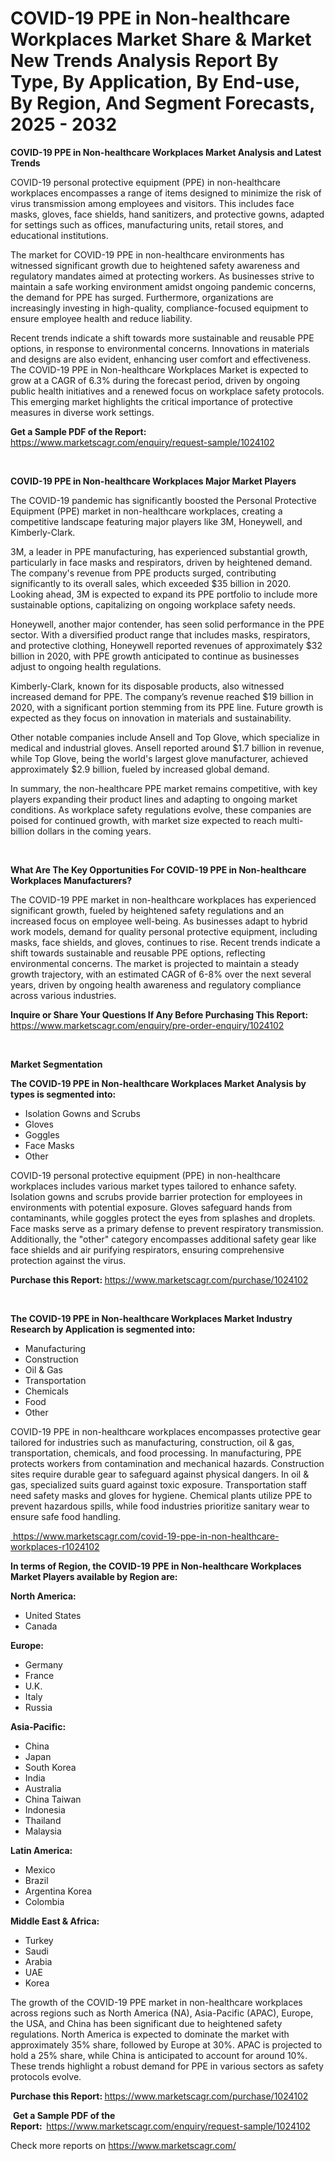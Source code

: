 <p><h1>COVID-19 PPE in Non-healthcare Workplaces Market Share & Market New Trends Analysis Report By Type, By Application, By End-use, By Region, And Segment Forecasts, 2025 - 2032</h1></p><p><strong>COVID-19 PPE in Non-healthcare Workplaces Market Analysis and Latest Trends</strong></p>
<p><p>COVID-19 personal protective equipment (PPE) in non-healthcare workplaces encompasses a range of items designed to minimize the risk of virus transmission among employees and visitors. This includes face masks, gloves, face shields, hand sanitizers, and protective gowns, adapted for settings such as offices, manufacturing units, retail stores, and educational institutions.</p><p>The market for COVID-19 PPE in non-healthcare environments has witnessed significant growth due to heightened safety awareness and regulatory mandates aimed at protecting workers. As businesses strive to maintain a safe working environment amidst ongoing pandemic concerns, the demand for PPE has surged. Furthermore, organizations are increasingly investing in high-quality, compliance-focused equipment to ensure employee health and reduce liability.</p><p>Recent trends indicate a shift towards more sustainable and reusable PPE options, in response to environmental concerns. Innovations in materials and designs are also evident, enhancing user comfort and effectiveness. The COVID-19 PPE in Non-healthcare Workplaces Market is expected to grow at a CAGR of 6.3% during the forecast period, driven by ongoing public health initiatives and a renewed focus on workplace safety protocols. This emerging market highlights the critical importance of protective measures in diverse work settings.</p></p>
<p><strong>Get a Sample PDF of the Report:&nbsp;</strong> <a href="https://www.marketscagr.com/enquiry/request-sample/1024102?utm_campaign=2892&utm_medium=2&utm_source=Github&utm_content=ia&utm_term=05042025&utm_id=covid-19-ppe-in-non-healthcare-workplaces">https://www.marketscagr.com/enquiry/request-sample/1024102</a></p>
<p>&nbsp;</p>
<p><strong>COVID-19 PPE in Non-healthcare Workplaces Major Market Players</strong></p>
<p><p>The COVID-19 pandemic has significantly boosted the Personal Protective Equipment (PPE) market in non-healthcare workplaces, creating a competitive landscape featuring major players like 3M, Honeywell, and Kimberly-Clark. </p><p>3M, a leader in PPE manufacturing, has experienced substantial growth, particularly in face masks and respirators, driven by heightened demand. The company's revenue from PPE products surged, contributing significantly to its overall sales, which exceeded $35 billion in 2020. Looking ahead, 3M is expected to expand its PPE portfolio to include more sustainable options, capitalizing on ongoing workplace safety needs.</p><p>Honeywell, another major contender, has seen solid performance in the PPE sector. With a diversified product range that includes masks, respirators, and protective clothing, Honeywell reported revenues of approximately $32 billion in 2020, with PPE growth anticipated to continue as businesses adjust to ongoing health regulations.</p><p>Kimberly-Clark, known for its disposable products, also witnessed increased demand for PPE. The company’s revenue reached $19 billion in 2020, with a significant portion stemming from its PPE line. Future growth is expected as they focus on innovation in materials and sustainability.</p><p>Other notable companies include Ansell and Top Glove, which specialize in medical and industrial gloves. Ansell reported around $1.7 billion in revenue, while Top Glove, being the world's largest glove manufacturer, achieved approximately $2.9 billion, fueled by increased global demand.</p><p>In summary, the non-healthcare PPE market remains competitive, with key players expanding their product lines and adapting to ongoing market conditions. As workplace safety regulations evolve, these companies are poised for continued growth, with market size expected to reach multi-billion dollars in the coming years.</p></p>
<p>&nbsp;</p>
<p><strong>What Are The Key Opportunities For COVID-19 PPE in Non-healthcare Workplaces Manufacturers?</strong></p>
<p><p>The COVID-19 PPE market in non-healthcare workplaces has experienced significant growth, fueled by heightened safety regulations and an increased focus on employee well-being. As businesses adapt to hybrid work models, demand for quality personal protective equipment, including masks, face shields, and gloves, continues to rise. Recent trends indicate a shift towards sustainable and reusable PPE options, reflecting environmental concerns. The market is projected to maintain a steady growth trajectory, with an estimated CAGR of 6-8% over the next several years, driven by ongoing health awareness and regulatory compliance across various industries.</p></p>
<p><strong>Inquire or Share Your Questions If Any Before Purchasing This Report:</strong> <a href="https://www.marketscagr.com/enquiry/pre-order-enquiry/1024102?utm_campaign=2892&utm_medium=2&utm_source=Github&utm_content=ia&utm_term=05042025&utm_id=covid-19-ppe-in-non-healthcare-workplaces">https://www.marketscagr.com/enquiry/pre-order-enquiry/1024102</a></p>
<p>&nbsp;</p>
<p><strong>Market Segmentation</strong></p>
<p><strong>The COVID-19 PPE in Non-healthcare Workplaces Market Analysis by types is segmented into:</strong></p>
<p><ul><li>Isolation Gowns and Scrubs</li><li>Gloves</li><li>Goggles</li><li>Face Masks</li><li>Other</li></ul></p>
<p><p>COVID-19 personal protective equipment (PPE) in non-healthcare workplaces includes various market types tailored to enhance safety. Isolation gowns and scrubs provide barrier protection for employees in environments with potential exposure. Gloves safeguard hands from contaminants, while goggles protect the eyes from splashes and droplets. Face masks serve as a primary defense to prevent respiratory transmission. Additionally, the "other" category encompasses additional safety gear like face shields and air purifying respirators, ensuring comprehensive protection against the virus.</p></p>
<p><strong>Purchase this Report:&nbsp;</strong><a href="https://www.marketscagr.com/purchase/1024102?utm_campaign=2892&utm_medium=2&utm_source=Github&utm_content=ia&utm_term=05042025&utm_id=covid-19-ppe-in-non-healthcare-workplaces">https://www.marketscagr.com/purchase/1024102</a></p>
<p>&nbsp;</p>
<p><strong>The COVID-19 PPE in Non-healthcare Workplaces Market Industry Research by Application is segmented into:</strong></p>
<p><ul><li>Manufacturing</li><li>Construction</li><li>Oil & Gas</li><li>Transportation</li><li>Chemicals</li><li>Food</li><li>Other</li></ul></p>
<p><p>COVID-19 PPE in non-healthcare workplaces encompasses protective gear tailored for industries such as manufacturing, construction, oil & gas, transportation, chemicals, and food processing. In manufacturing, PPE protects workers from contamination and mechanical hazards. Construction sites require durable gear to safeguard against physical dangers. In oil & gas, specialized suits guard against toxic exposure. Transportation staff need safety masks and gloves for hygiene. Chemical plants utilize PPE to prevent hazardous spills, while food industries prioritize sanitary wear to ensure safe food handling.</p></p>
<p><a href="https://www.marketscagr.com/covid-19-ppe-in-non-healthcare-workplaces-r1024102?utm_campaign=2892&utm_medium=2&utm_source=Github&utm_content=ia&utm_term=05042025&utm_id=covid-19-ppe-in-non-healthcare-workplaces">&nbsp;https://www.marketscagr.com/covid-19-ppe-in-non-healthcare-workplaces-r1024102</a></p>
<p><strong>In terms of Region, the COVID-19 PPE in Non-healthcare Workplaces Market Players available by Region are:</strong></p>
<p>
    <p> <strong> North America: </strong>
        <ul>
            <li>United States</li>
            <li>Canada</li>
        </ul>
        </p> 
    <p> <strong> Europe: </strong>
        <ul>
            <li>Germany</li>
            <li>France</li>
            <li>U.K.</li>
            <li>Italy</li>
            <li>Russia</li>
        </ul>
        </p> 
    <p> <strong> Asia-Pacific: </strong>
        <ul>
            <li>China</li>
            <li>Japan</li>
            <li>South Korea</li>
            <li>India</li>
            <li>Australia</li>
            <li>China Taiwan</li>
            <li>Indonesia</li>
            <li>Thailand</li>
            <li>Malaysia</li>
        </ul>
        </p> 
    <p> <strong> Latin America: </strong>
        <ul>
            <li>Mexico</li>
            <li>Brazil</li>
            <li>Argentina Korea</li>
            <li>Colombia</li>
        </ul>
        </p> 
    <p> <strong> Middle East & Africa: </strong>
        <ul>
            <li>Turkey</li>
            <li>Saudi</li>
            <li>Arabia</li>
            <li>UAE</li>
            <li>Korea</li>
        </ul>
    </p>
    </p>
<p><p>The growth of the COVID-19 PPE market in non-healthcare workplaces across regions such as North America (NA), Asia-Pacific (APAC), Europe, the USA, and China has been significant due to heightened safety regulations. North America is expected to dominate the market with approximately 35% share, followed by Europe at 30%. APAC is projected to hold a 25% share, while China is anticipated to account for around 10%. These trends highlight a robust demand for PPE in various sectors as safety protocols evolve.</p></p>
<p><strong>Purchase this Report: </strong><a href="https://www.marketscagr.com/purchase/1024102?utm_campaign=2892&utm_medium=2&utm_source=Github&utm_content=ia&utm_term=05042025&utm_id=covid-19-ppe-in-non-healthcare-workplaces">https://www.marketscagr.com/purchase/1024102</a></p>
<p>&nbsp;<strong>Get a Sample PDF of the Report:&nbsp;&nbsp;</strong><a href="https://www.marketscagr.com/enquiry/request-sample/1024102?utm_campaign=2892&utm_medium=2&utm_source=Github&utm_content=ia&utm_term=05042025&utm_id=covid-19-ppe-in-non-healthcare-workplaces">https://www.marketscagr.com/enquiry/request-sample/1024102</a></p>
<p><strong></strong></p>
<p>Check more reports on <a href="https://www.marketscagr.com/?utm_campaign=2892&utm_medium=2&utm_source=Github&utm_content=ia&utm_term=05042025&utm_id=covid-19-ppe-in-non-healthcare-workplaces">https://www.marketscagr.com/</a></p>